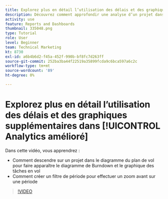 ```yaml
---
title: Explorez plus en détail l’utilisation des délais et des graphiques supplémentaires dans [!UICONTROL Analytics amélioré]
description: Découvrez comment approfondir une analyse d’un projet dans le diagramme du plan de vol pour faire apparaître le graphique de Burndown et le graphique des tâches en vol dans Workfront.
activity: use
feature: Reports and Dashboards
thumbnail: 335048.png
type: Tutorial
role: User
level: Beginner
team: Technical Marketing
kt: 8730
exl-id: a6b4b6d2-f45a-452f-990b-bf8fc7d263ff
source-git-commit: 252ba3ba44f22519a35899fcda9c6bca597a6c2c
workflow-type: tm+mt
source-wordcount: '89'
ht-degree: 0%

---
```


# Explorez plus en détail l’utilisation des délais et des graphiques supplémentaires dans [!UICONTROL Analytics amélioré]

Dans cette vidéo, vous apprendrez :

* Comment descendre sur un projet dans le diagramme du plan de vol pour faire apparaître le diagramme de Burndown et le graphique des tâches en vol
* Comment créer un filtre de période pour effectuer un zoom avant sur une période

>[!VIDEO](https://video.tv.adobe.com/v/335048/?quality=12)
